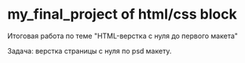 # my_final_project of html/css block

Итоговая работа по теме "HTML-верстка с нуля до первого макета"

Задача: верстка страницы с нуля по psd макету.

